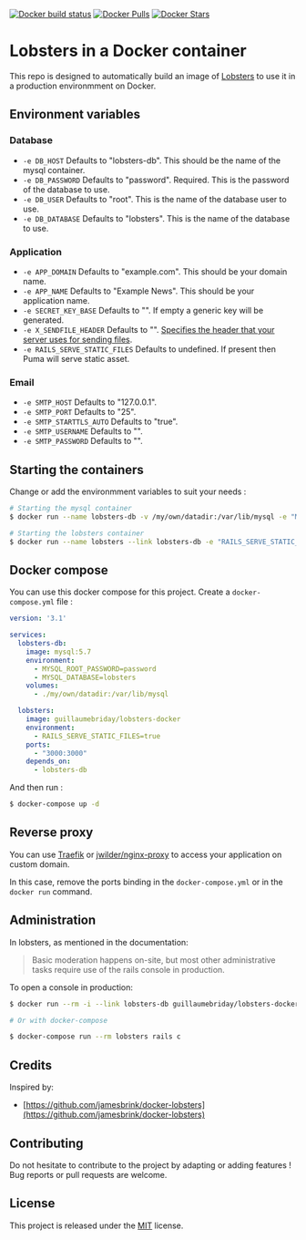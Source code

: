 [![Docker build status](https://img.shields.io/docker/build/guillaumebriday/lobsters-docker.svg)](https://hub.docker.com/r/guillaumebriday/lobsters-docker/)
[![Docker Pulls](https://img.shields.io/docker/pulls/guillaumebriday/lobsters-docker.svg)](https://hub.docker.com/r/guillaumebriday/lobsters-docker/)
[![Docker Stars](https://img.shields.io/docker/stars/guillaumebriday/lobsters-docker.svg)](https://hub.docker.com/r/guillaumebriday/lobsters-docker/)

# Lobsters in a Docker container

This repo is designed to automatically build an image of [Lobsters](https://github.com/lobsters/lobsters) to use it in a production environmment on Docker.

## Environment variables

### Database
+ `-e DB_HOST` Defaults to "lobsters-db". This should be the name of the mysql container.
+ `-e DB_PASSWORD` Defaults to "password". Required. This is the password of the database to use.
+ `-e DB_USER` Defaults to "root". This is the name of the database user to use.
+ `-e DB_DATABASE` Defaults to "lobsters". This is the name of the database to use.

### Application
+ `-e APP_DOMAIN` Defaults to "example.com". This should be your domain name.
+ `-e APP_NAME` Defaults to "Example News". This should be your application name.
+ `-e SECRET_KEY_BASE` Defaults to "". If empty a generic key will be generated.
+ `-e X_SENDFILE_HEADER` Defaults to "". [Specifies the header that your server uses for sending files](https://guides.rubyonrails.org/asset_pipeline.html#x-sendfile-headers).
+ `-e RAILS_SERVE_STATIC_FILES` Defaults to undefined. If present then Puma will serve static asset.

### Email
+ `-e SMTP_HOST` Defaults to "127.0.0.1".
+ `-e SMTP_PORT` Defaults to "25".
+ `-e SMTP_STARTTLS_AUTO` Defaults to "true".
+ `-e SMTP_USERNAME` Defaults to "".
+ `-e SMTP_PASSWORD` Defaults to "".

## Starting the containers

Change or add the environmment variables to suit your needs :

```bash
# Starting the mysql container
$ docker run --name lobsters-db -v /my/own/datadir:/var/lib/mysql -e "MYSQL_ROOT_PASSWORD=password" -e "MYSQL_DATABASE=lobsters" -d mysql:5.7

# Starting the lobsters container
$ docker run --name lobsters --link lobsters-db -e "RAILS_SERVE_STATIC_FILES=true" -p 3000:3000 -d guillaumebriday/lobsters-docker
```

## Docker compose

You can use this docker compose for this project. Create a `docker-compose.yml` file :

```yml
version: '3.1'

services:
  lobsters-db:
    image: mysql:5.7
    environment:
      - MYSQL_ROOT_PASSWORD=password
      - MYSQL_DATABASE=lobsters
    volumes:
      - ./my/own/datadir:/var/lib/mysql

  lobsters:
    image: guillaumebriday/lobsters-docker
    environment:
      - RAILS_SERVE_STATIC_FILES=true
    ports:
      - "3000:3000"
    depends_on:
      - lobsters-db
```

And then run :

```bash
$ docker-compose up -d
```

## Reverse proxy

You can use [Traefik](https://traefik.io/) or [jwilder/nginx-proxy](https://github.com/jwilder/nginx-proxy) to access your application on custom domain.

In this case, remove the ports binding in the `docker-compose.yml` or in the `docker run` command.

## Administration

In lobsters, as mentioned in the documentation:

> Basic moderation happens on-site, but most other administrative tasks require use of the rails console in production.

To open a console in production:

```bash
$ docker run --rm -i --link lobsters-db guillaumebriday/lobsters-docker

# Or with docker-compose

$ docker-compose run --rm lobsters rails c
```

## Credits

Inspired by:

+ [https://github.com/jamesbrink/docker-lobsters](https://github.com/jamesbrink/docker-lobsters)

## Contributing

Do not hesitate to contribute to the project by adapting or adding features ! Bug reports or pull requests are welcome.

## License

This project is released under the [MIT](http://opensource.org/licenses/MIT) license.
